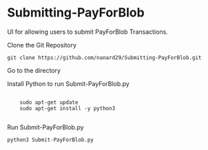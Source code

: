 # Submitting-PayForBlob
UI for allowing users to submit PayForBlob Transactions. 


Clone the Git Repository
```
git clone https://github.com/nanard29/Submitting-PayForBlob.git
```
Go to the directory 

Install Python to run Submit-PayForBlob.py
```

    sudo apt-get update
    sudo apt-get install -y python3


```

Run Submit-PayForBlob.py
```
python3 Submit-PayForBlob.py
```
